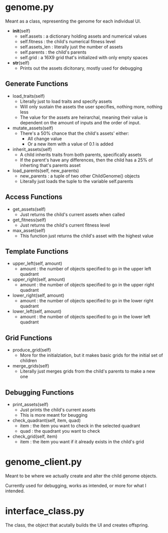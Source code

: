 # genome.py
Meant as a class, representing the genome for each individual UI.
- __init__(self)
    - self.assets : a dictionary holding assets and numerical values
    - self.fitness : the child's numerical fitness level
    - self.assets_len : literally just the number of assets 
    - self.parents : the child's parents
    - self.grid : a 16X9 grid that's initialized with only empty spaces
- __str__(self)
    - Prints out the assets dicitonary, mostly used for debugging
## Generate Functions
- load_traits(self)
    - Literally just to load traits and specify assets
    - Will only sustain the assets the user specifies, nothing more, nothing less
    - The value for the assets are heirarchal, meaning their value is dependent on the amount of inputs and the order of input.
- mutate_assets(self)
    - There's a 50% chance that the child's assets' either:
        - All change value
        - Or a new item with a value of 0.1 is added
- inherit_assets(self)
    - A child inherits traits from both parents, specifically assets
    - If the parent's have any differences, then the child has a 25% of inherting that's parents asset
- load_parents(self, new_parents)
    - new_parents :  a tuple of two other ChildGenome() objects
    - Literally just loads the tuple to the variable self.parents
## Access Functions
- get_assets(self)
    - Just returns the child's current assets when called
- get_fitness(self)
    - Just returns the child's current fitness level
- max_asset(self)
    - This function just returns the child's asset with the highest value
## Template Functions
- upper_left(self, amount)
    - amount : the number of objects specified to go in the upper left quadrant
- upper_right(self, amount)
    - amount : the number of objects specified to go in the upper right quadrant
- lower_right(self, amount)
    - amount : the number of objects specified to go in the lower right quadrant
- lower_left(self, amount)
    - amount : the number of objects specified to go in the lower left quadrant
## Grid Functions
- produce_grid(self)
    - More for the initialziation, but it makes basic grids for the initial set of children
- merge_grids(self)
    - Literally just merges grids from the child's parents to make a new one 
## Debugging Functions
- print_assets(self)
    - Just prints the child's current assets
    - This is more meant for beugging
- check_quadrant(self, item, quad)
    - item : the item you want to check in the selected quadrant
    - quad : the quadrant you want to check
- check_grid(self, item)
    - item : the item you want if it already exists in the child's grid


# genome_client.py
Meant to be where we actually create and alter the child genome objects.

Currently used for debugging, works as intended, or more for what I intended.

# interface_class.py
The class, the object that acutally builds the UI and creates offspring.
